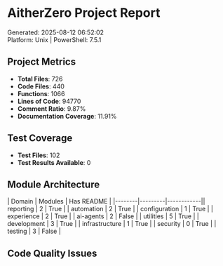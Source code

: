 # AitherZero Project Report

Generated: 2025-08-12 06:52:02  
Platform: Unix | PowerShell: 7.5.1

## Project Metrics

- **Total Files**: 726
- **Code Files**: 440
- **Functions**: 1066
- **Lines of Code**: 94770
- **Comment Ratio**: 9.87%
- **Documentation Coverage**: 11.91%

## Test Coverage

- **Test Files**: 102
- **Test Results Available**: 0

## Module Architecture

| Domain | Modules | Has README |
|--------|---------|------------|| reporting | 2 | True |
| automation | 2 | True |
| configuration | 1 | True |
| experience | 2 | True |
| ai-agents | 2 | False |
| utilities | 5 | True |
| development | 3 | True |
| infrastructure | 1 | True |
| security | 0 | True |
| testing | 3 | False |

## Code Quality Issues

